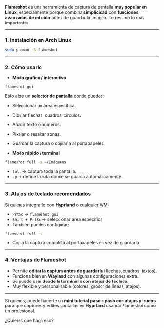 **Flameshot** es una herramienta de captura de pantalla **muy popular en Linux**, especialmente porque combina **simplicidad** con **funciones avanzadas de edición** antes de guardar la imagen. Te resumo lo más importante:

---

### **1. Instalación en Arch Linux**

```bash
sudo pacman -S flameshot
```

---

### **2. Cómo usarlo**

* **Modo gráfico / interactivo**

```bash
flameshot gui
```

Esto abre un **selector de pantalla** donde puedes:

* Seleccionar un área específica.

* Dibujar flechas, cuadros, círculos.

* Añadir texto o números.

* Pixelar o resaltar zonas.

* Guardar la captura o copiarla al portapapeles.

* **Modo rápido / terminal**

```bash
flameshot full -p ~/Imágenes
```

* `full` → captura toda la pantalla.
* `-p` → define la ruta donde se guarda automáticamente.

---

### **3. Atajos de teclado recomendados**

Si quieres integrarlo con **Hyprland** o cualquier WM:

* `PrtSc` → `flameshot gui`
* `Shift + PrtSc` → seleccionar área específica
* También puedes configurar:

```bash
flameshot full -c
```

* Copia la captura completa al portapapeles en vez de guardarla.

---

### **4. Ventajas de Flameshot**

* Permite **editar la captura antes de guardarla** (flechas, cuadros, textos).
* Funciona bien en **Wayland** con algunas configuraciones extra.
* Se puede usar **desde la terminal o con atajos de teclado**.
* Muy flexible y personalizable (colores, grosor de líneas, atajos).

---

Si quieres, puedo hacerte un **mini tutorial paso a paso con atajos y trucos** para que captures y edites pantallas en **Hyprland** usando Flameshot como un profesional.

¿Quieres que haga eso?

